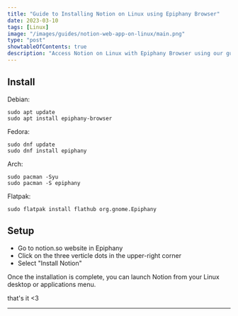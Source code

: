 ```yaml
---
title: "Guide to Installing Notion on Linux using Epiphany Browser"
date: 2023-03-10
tags: [Linux]
image: "/images/guides/notion-web-app-on-linux/main.png"
type: "post"
showtableOfContents: true
description: "Access Notion on Linux with Epiphany Browser using our guide. Follow our step-by-step instructions."
---
```


## Install 
Debian: 
```
sudo apt update
sudo apt install epiphany-browser
```
Fedora: 
```
sudo dnf update
sudo dnf install epiphany
```
Arch: 
```
sudo pacman -Syu
sudo pacman -S epiphany
```
Flatpak: 
```
sudo flatpak install flathub org.gnome.Epiphany
```

## Setup

- Go to notion.so website in Epiphany
- Click on the three verticle dots in the upper-right corner
- Select "Install Notion" 

Once the installation is complete, you can launch Notion from your Linux desktop or applications menu.


that's it <3

----

  
